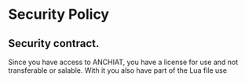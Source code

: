 # Security Policy

## Security contract.

Since you have access to ANCHIAT, you have a license for use and not transferable or salable.
With it you also have part of the Lua file use
